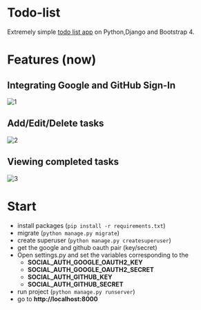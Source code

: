 # Todo-list
Extremely simple [todo list app](http://blacksc.pythonanywhere.com/) on Python,Django and Bootstrap 4.

# Features (now)
## Integrating Google and GitHub Sign-In
![1](https://user-images.githubusercontent.com/17500704/38317777-0f4ed3e0-3858-11e8-85ac-48a1c5a234cb.png)

## Add/Edit/Delete tasks
![2](https://user-images.githubusercontent.com/17500704/38317839-298c85d6-3858-11e8-8531-9ab4b1df71c1.png)
## Viewing completed tasks
![3](https://user-images.githubusercontent.com/17500704/38317880-46df49fc-3858-11e8-91cc-1b78b1e0ec59.png)

# Start
* install packages (```pip install -r requirements.txt```)
* migrate (```python manage.py migrate```)
* create superuser (```python manage.py createsuperuser```)
* get the google and github oauth pair (key/secret)
* Open settings.py and set the variables corresponding to the
  * **SOCIAL_AUTH_GOOGLE_OAUTH2_KEY**
  * **SOCIAL_AUTH_GOOGLE_OAUTH2_SECRET**
  * **SOCIAL_AUTH_GITHUB_KEY**
  * **SOCIAL_AUTH_GITHUB_SECRET**
* run project (```python manage.py runserver```)
* go to **http://localhost:8000**
